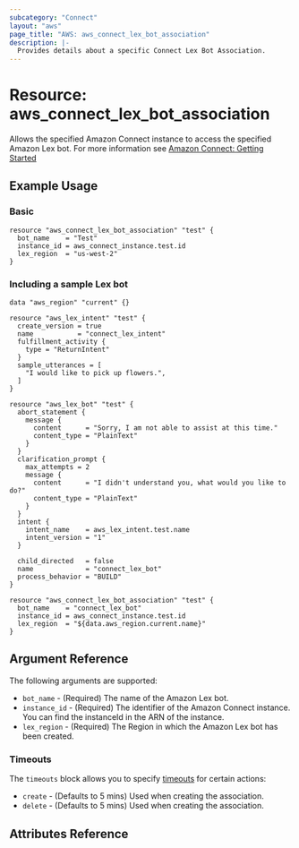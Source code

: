 ```yaml
---
subcategory: "Connect"
layout: "aws"
page_title: "AWS: aws_connect_lex_bot_association"
description: |-
  Provides details about a specific Connect Lex Bot Association.
---
```


# Resource: aws_connect_lex_bot_association

Allows the specified Amazon Connect instance to access the specified Amazon Lex bot. For more information see
[Amazon Connect: Getting Started](https://docs.aws.amazon.com/connect/latest/adminguide/amazon-connect-get-started.html)

## Example Usage
### Basic
```hcl
resource "aws_connect_lex_bot_association" "test" {
  bot_name    = "Test"
  instance_id = aws_connect_instance.test.id
  lex_region  = "us-west-2"
}
```

### Including a sample Lex bot

```hcl
data "aws_region" "current" {}

resource "aws_lex_intent" "test" {
  create_version = true
  name           = "connect_lex_intent"
  fulfillment_activity {
    type = "ReturnIntent"
  }
  sample_utterances = [
    "I would like to pick up flowers.",
  ]
}

resource "aws_lex_bot" "test" {
  abort_statement {
    message {
      content      = "Sorry, I am not able to assist at this time."
      content_type = "PlainText"
    }
  }
  clarification_prompt {
    max_attempts = 2
    message {
      content      = "I didn't understand you, what would you like to do?"
      content_type = "PlainText"
    }
  }
  intent {
    intent_name    = aws_lex_intent.test.name
    intent_version = "1"
  }

  child_directed   = false
  name             = "connect_lex_bot"
  process_behavior = "BUILD"
}

resource "aws_connect_lex_bot_association" "test" {
  bot_name    = "connect_lex_bot"
  instance_id = aws_connect_instance.test.id
  lex_region  = "${data.aws_region.current.name}"
}
```
## Argument Reference

The following arguments are supported:
* `bot_name` - (Required) The name of the Amazon Lex bot.
* `instance_id` - (Required) The identifier of the Amazon Connect instance. You can find the instanceId in the ARN of the instance.
* `lex_region` - (Required) The Region in which the Amazon Lex bot has been created.

### Timeouts

The `timeouts` block allows you to specify [timeouts](https://www.terraform.io/docs/configuration/resources.html#timeouts) for certain actions:

* `create` - (Defaults to 5 mins) Used when creating the association.
* `delete` - (Defaults to 5 mins) Used when creating the association.

## Attributes Reference
